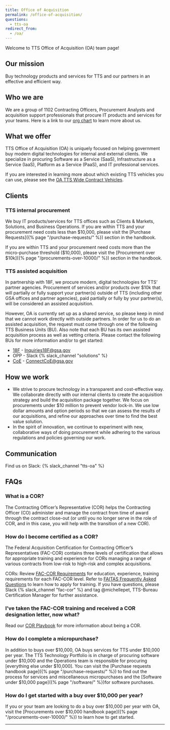 ```yaml
---
title: Office of Acquisition
permalink: /office-of-acquisition/
questions:
  - tts-oa
redirect_from:
  - /oa/
---
```


Welcome to TTS Office of Acquisition (OA) team page!

## Our mission

Buy technology products and services for TTS and our partners in an effective
and efficient way.

## Who we are

We are a group of 1102 Contracting Officers, Procurement Analysts and
acquisition support professionals that procure IT products and services for your
teams. Here is a link to our
[org chart](https://docs.google.com/presentation/d/1YQr18Najc9_IKlJnrhA-3pEIrkMinri0nivvatMRbmk/edit#slide=id.g5d7a537eb8_0_0)
to learn more about us.

## What we offer

TTS Office of Acquisition (OA) is uniquely focused on helping government buy
modern digital technologies for internal and external clients. We specialize in
procuring Software as a Service (SaaS), Infrastructure as a Service (IaaS),
Platform as a Service (PaaS), and IT professional services.

If you are interested in learning more about which existing TTS vehicles you can
use, please see the
[OA TTS Wide Contract Vehicles](https://docs.google.com/spreadsheets/d/1SfgL5tOh0ez-dT4VTSO7e3q-x8oAgWcYXnbqOA9M7zQ/edit#gid=0).

## Clients

### TTS internal procurement

We buy IT products/services for TTS offices such as Clients & Markets,
Solutions, and Business Operations. If you are within TTS and your procurement
need costs less than $10,000, please visit the [Purchase
Requests]({% page "/purchase-requests/" %}) section in the handbook.

If you are within TTS and your procurement need costs more than the
micro-purchase threshold ($10,000), please visit the [Procurement over
$10k]({% page "/procurements-over-10000/" %}) section in the handbook.

### TTS assisted acquisition

In partnership with 18F, we procure modern, digital technologies for TTS’
partner agencies. Procurement of services and/or products over $10k that will
partially or fully support your partner(s) outside of TTS (including other GSA
offices and partner agencies), paid partially or fully by your partner(s), will
be considered an assisted acquisition.

However, OA is currently set up as a shared service, so please keep in mind that
we cannot work directly with outside partners. In order for us to do an assisted
acquisition, the request must come through one of the following TTS Business
Units (BU). Also note that each BU has its own assisted acquisition process as
well as vetting criteria. Please contact the following BUs for more information
and/or to get started:

- [18F](https://docs.google.com/presentation/d/1RIxGEtQ4vMEfcdx8JYXQ_U5-uTMTu1Ffi-UNur1XKHQ/edit#slide=id.p) -
  Inquiries18F@gsa.gov
- OPP - Slack {% slack_channel "solutions" %}
- [CoE](https://coe.gsa.gov/) - ConnectCoE@gsa.gov

## How we work

- We strive to procure technology in a transparent and cost-effective way. We
  collaborate directly with our internal clients to create the acquisition
  strategy and build the acquisition package together. We focus on procurements
  under $10 million to prevent vendor lock-in. We use low dollar amounts and
  option periods so that we can assess the results of our acquisitions, and
  refine our approaches over time to find the best value solution.
- In the spirit of innovation, we continue to experiment with new, collaborative
  ways of doing procurement while adhering to the various regulations and
  policies governing our work.

## Communication

Find us on Slack: {% slack_channel "tts-oa" %}

## FAQs

### What is a COR?

The Contracting Officer’s Representative (COR) helps the Contracting Officer
(CO) administer and manage the contract from time of award through the contract
close-out (or until you no longer serve in the role of COR, and in this case,
you will help with the transition of a new COR).

### How do I become certified as a COR?

The Federal Acquisition Certification for Contracting Officer’s Representatives
(FAC-COR) contains three levels of certification that allows for appropriate
training and experience for CORs managing a range of various contracts from
low-risk to high-risk and complex acquisitions.

CORs: Review
[FAC-COR Requirements](https://docs.google.com/document/d/1HzbEv6yQn6pWYl1MDImeLW6ShedcRsekSCBe54Nsnc8/edit#heading=h.aizxbe137goh)
for education, experience, training requirements for each FAC-COR level. Refer
to
[FAITAS Frequently Asked Questions](https://drive.google.com/file/d/185q29ESV_h8zj4U2UscdH0rVxoSGnpSJ/view)
to learn how to apply for training. If you have questions, please Slack
{% slack_channel "fac-cor" %} and tag @michellepet, TTS-Bureau Certification
Manager for further assistance.

### I’ve taken the FAC-COR training and received a COR designation letter, now what?

Read our
[COR Playbook](https://docs.google.com/document/d/14xOFvIGwlG0Gbd52o1D4AyJ52RqzHpX91nfEYJKu5qQ/edit#heading=h.xrhdot1js74c)
for more information about being a COR.

### How do I complete a micropurchase?

In addition to buys over $10,000, OA buys services for TTS under $10,000 per
year. The TTS Technology Portfolio is in charge of procuring software under
$10,000 and the Operations team is responsible for procuring [everything else
under $10,000]. You can visit the [Purchase requests handbook
page]({% page "/purchase-requests/" %}) to find out the process for services and
miscellaneous micropurchases and the [Software under $10,000
page]({% page "/software/" %})for software purchases.

### How do I get started with a buy over $10,000 per year?

If you or your team are looking to do a buy over $10,000 per year with OA, visit
the [Procurements over $10,000 handbook
page]({% page "/procurements-over-10000/" %}) to learn how to get started.

---
